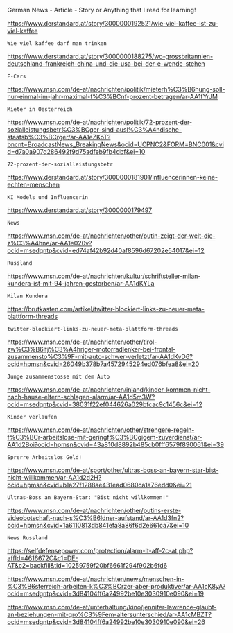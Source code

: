 German News - Article - Story or Anything that I read for learning!

https://www.derstandard.at/story/3000000192521/wie-viel-kaffee-ist-zu-viel-kaffee
```
Wie viel kaffee darf man trinken
```

https://www.derstandard.at/story/3000000188275/wo-grossbritannien-deutschland-frankreich-china-und-die-usa-bei-der-e-wende-stehen
```
E-Cars
```

https://www.msn.com/de-at/nachrichten/politik/mieterh%C3%B6hung-soll-nur-einmal-im-jahr-maximal-f%C3%BCnf-prozent-betragen/ar-AA1fYrJM
```
Mieter in Oesterreich
```

https://www.msn.com/de-at/nachrichten/politik/72-prozent-der-sozialleistungsbetr%C3%BCger-sind-ausl%C3%A4ndische-staatsb%C3%BCrger/ar-AA1eZKoT?bncnt=BroadcastNews_BreakingNews&ocid=UCPNC2&FORM=BNC001&cvid=d7a0a907d286492f9d75adfeb9fb4dbf&ei=10
```
72-prozent-der-sozialleistungsbetr
```

https://www.derstandard.at/story/3000000181901/influencerinnen-keine-echten-menschen
```
KI Models und Influencerin
```

https://www.derstandard.at/story/3000000179497
```
News
```

https://www.msn.com/de-at/nachrichten/other/putin-zeigt-der-welt-die-z%C3%A4hne/ar-AA1e020v?ocid=msedgntp&cvid=ed74af42b92d40af8596d67202e54017&ei=12
```
Russland
```

https://www.msn.com/de-at/nachrichten/kultur/schriftsteller-milan-kundera-ist-mit-94-jahren-gestorben/ar-AA1dKYLa
```
Milan Kundera
```

https://brutkasten.com/artikel/twitter-blockiert-links-zu-neuer-meta-plattform-threads
```
twitter-blockiert-links-zu-neuer-meta-plattform-threads
```
https://www.msn.com/de-at/nachrichten/other/tirol-zw%C3%B6lfj%C3%A4hriger-motorradlenker-bei-frontal-zusammensto%C3%9F-mit-auto-schwer-verletzt/ar-AA1dKvD6?ocid=hpmsn&cvid=26049b378b7a4572945294ed076bfea8&ei=20
```
Junge zusammenstosse mit dem Auto
```

https://www.msn.com/de-at/nachrichten/inland/kinder-kommen-nicht-nach-hause-eltern-schlagen-alarm/ar-AA1d5m3W?ocid=msedgntp&cvid=38031f22ef044626a029bfcac9c1456c&ei=12
```
Kinder verlaufen
```

https://www.msn.com/de-at/nachrichten/other/strengere-regeln-f%C3%BCr-arbeitslose-mit-geringf%C3%BCgigem-zuverdienst/ar-AA1d2Boi?ocid=hpmsn&cvid=43a810d8892b485cb0fff6579f890061&ei=39
```
Sprerre Arbeitslos Geld!
```

https://www.msn.com/de-at/sport/other/ultras-boss-an-bayern-star-bist-nicht-willkommen/ar-AA1d2d2H?ocid=hpmsn&cvid=b1a27f1288ae431ead0680ca1a76edd0&ei=21
```
Ultras-Boss an Bayern-Star: "Bist nicht willkommen!"
```

https://www.msn.com/de-at/nachrichten/other/putins-erste-videobotschaft-nach-s%C3%B6ldner-aufstand/ar-AA1d3fn2?ocid=hpmsn&cvid=1a6110813db841efa8a86f6d2e661ca7&ei=10
```
News Russland
```

https://selfdefensepower.com/protection/alarm-lt-aff-2c-at.php?affId=4616672C&c1=DE-AT&c2=backfill&tid=10259759f20bf6661f294f902b6fd6

https://www.msn.com/de-at/nachrichten/news/menschen-in-%C3%B6sterreich-arbeiten-k%C3%BCrzer-aber-produktiver/ar-AA1cK8yA?ocid=msedgntp&cvid=3d84104ff6a24992be10e3030910e090&ei=19

https://www.msn.com/de-at/unterhaltung/kino/jennifer-lawrence-glaubt-an-beziehungen-mit-gro%C3%9Fem-altersunterschied/ar-AA1cMBZT?ocid=msedgntp&cvid=3d84104ff6a24992be10e3030910e090&ei=26

